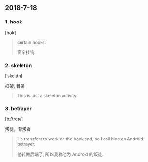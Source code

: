 ## 2018-7-18

### 1. hook

 [hʊk] 

> curtain hooks.
> 
> 窗帘挂钩.

### 2. skeleton

[ˈskɛlɪtn]

框架, 骨架

> This is just a skeleton activity.

### 3. betrayer

 [bɪ'treɪə] 

叛徒，背叛者

> He transfers to work on the back end, so I call hine an Android betrayer.
> 
> 他转做后端了, 所以我称他为 Android 的叛徒.

